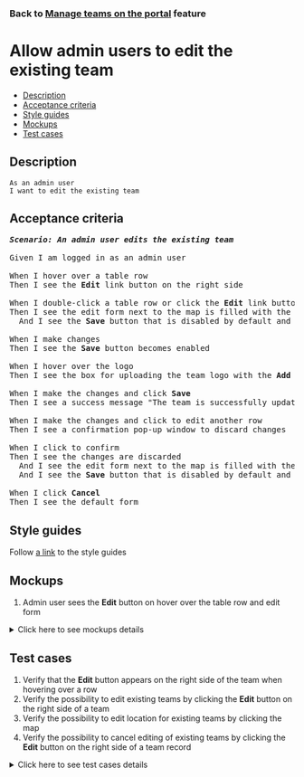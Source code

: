 ### Back to [Manage teams on the portal](../../README.md) feature

# Allow admin users to edit the existing team

- [Description](#description)
- [Acceptance criteria](#acceptance-criteria)
- [Style guides](#style-guides)
- [Mockups](#mockups)
- [Test cases](#test-cases)

## Description

    As an admin user
    I want to edit the existing team

## Acceptance criteria

<pre>
<b><i>Scenario: An admin user edits the existing team</i></b>

Given I am logged in as an admin user

When I hover over a table row
Then I see the <b>Edit</b> link button on the right side

When I double-click a table row or click the <b>Edit</b> link button
Then I see the edit form next to the map is filled with the selected team details
  And I see the <b>Save</b> button that is disabled by default and the <b>Cancel</b> button

When I make changes
Then I see the <b>Save</b> button becomes enabled

When I hover over the logo
Then I see the box for uploading the team logo with the <b>Add logo</b> link

When I make the changes and click <b>Save</b>
Then I see a success message "The team is successfully updated"

When I make the changes and click to edit another row
Then I see a confirmation pop-up window to discard changes

When I click to confirm
Then I see the changes are discarded
  And I see the edit form next to the map is filled with the selected team details
  And I see the <b>Save</b> button that is disabled by default and the <b>Cancel</b> button

When I click <b>Cancel</b>
Then I see the default form
</pre>

## Style guides

Follow [a link](https://www.figma.com/proto/0zkkf5WC77OSpvyD6YXpFE/Style-guides?page-id=0%3A1&node-id=19%3A5368&viewport=266%2C48%2C0.54&scaling=min-zoom&starting-point-node-id=19%3A5368) to the style guides

## Mockups

1. Admin user sees the <b>Edit</b> button on hover over the table row and edit form

<details>
  <summary>Click here to see mockups details</summary>

**1. Admin user sees the Edit button on hover over the table row and edit form:**

![Admin user sees the Edit button on hover over the table row and edit form](/sports_hub_portal/web_application_features/maintain_navigation/images/edit_team_form.png)

</details>

## Test cases

1. Verify that the <b>Edit</b> button appears on the right side of the team when hovering over a row
2. Verify the possibility to edit existing teams by clicking the <b>Edit</b> button on the right side of a team
3. Verify the possibility to edit location for existing teams by clicking the map
4. Verify the possibility to cancel editing of existing teams by clicking the <b>Edit</b> button on the right side of a team record

<details>
  <summary>Click here to see test cases details</summary>

### **#1. Verify that the Edit button appears on the right side of the team when hovering over a row**

|Preconditions|Steps|Expected result
--------------|-----|----------
|- Log in with admin account</br>- Go to the <b>Teams</b> configuration page|1) Hover over a row|1) The <b>Edit</b> button appears on the right side|

### **#2. Verify the possibility to edit existing teams by clicking the Edit button on the right side of a team**

|Preconditions|Steps|Expected result
--------------|-----|----------
|- Log in with admin account</br>- Go to the <b>Teams</b> configuration page|1) Hover over any team row</br>2) On the right side of the team row, click the <b>Edit</b> button</br>3) Enter new data to all fields</br>4) Click <b>Save</b>|2) The edit form next to the map appears with the <b>Save</b> button that is disabled by default and the <b>Cancel</b> button</br>4) All new data is saved as the team information|

### **#3. Verify the possibility to edit location for existing teams by clicking the map**

|Preconditions|Steps|Expected result
--------------|-----|----------
|- Log in with admin account</br>- Go to the <b>Teams</b> configuration page|1) Hover over any team row</br>2) On the right side of the team row, click the <b>Edit</b> button</br>3) Click anywhere on the map</br>4) Click <b>Save</b>|2) The edit form next to the map appears with the <b>Save</b> button that is disabled by default and the <b>Cancel</b> button</br>3) <b>Select location</b> drop-down list is changed according to the selected location on the map</br>4) All new data is saved as the team information|

### **#4. Verify the possibility to cancel editing of existing teams by clicking the Edit button on the right side of a team record**

|Preconditions|Steps|Expected result
--------------|-----|----------
|- Log in with admin account</br>- Go to the <b>Teams</b> configuration page|1) Hover over any team row</br>2) Click <b>Edit</b> on the right side of the team record</br>3) Update all fields with new data</br>4) Click <b>Cancel</b>|2) The edit form next to the map appears with the <b>Save</b> button that is disabled by default and the <b>Cancel</b> button</br>4) All old data is shown as the team information|

</details>
